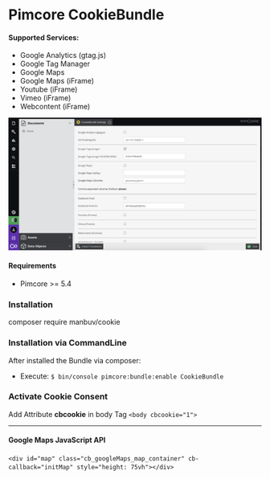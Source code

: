 Pimcore CookieBundle
================

#### Supported Services:
- Google Analytics (gtag.js)
- Google Tag Manager
- Google Maps
- Google Maps (iFrame)
- Youtube (iFrame)
- Vimeo (iFrame)
- Webcontent (iFrame)

![image](doc/backend.png)


#### Requirements
* Pimcore >= 5.4


### Installation
composer require manbuv/cookie


### Installation via CommandLine
After installed the Bundle via composer:
- Execute: `$ bin/console pimcore:bundle:enable CookieBundle`


### Activate Cookie Consent
Add Attribute **cbcookie** in body Tag `<body cbcookie="1">`

---

#### Google Maps JavaScript API
 `<div id="map" class="cb_googleMaps_map_container" cb-callback="initMap" style="height: 75vh"></div>`



